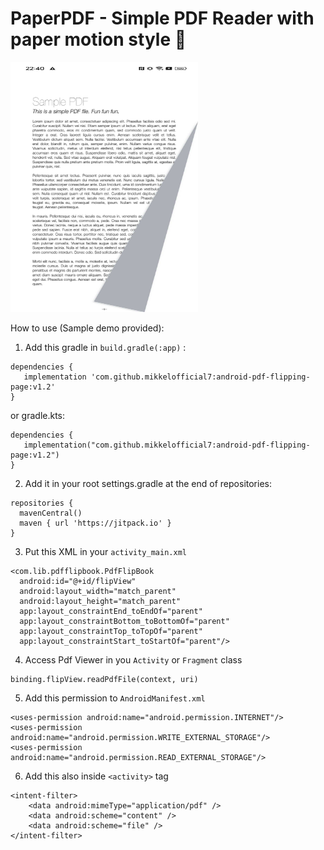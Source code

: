 # PaperPDF - Simple PDF Reader with paper motion style 📁

<img src="https://github.com/mikkelofficial7/android-pdf-flipping-page/blob/main/sample1.jpg" alt="Flipbook Engine" width="300" height="400">

How to use (Sample demo provided):

1. Add this gradle in ```build.gradle(:app)``` :
```
dependencies {
   implementation 'com.github.mikkelofficial7:android-pdf-flipping-page:v1.2'
}
 ```
or gradle.kts:
```
dependencies {
   implementation("com.github.mikkelofficial7:android-pdf-flipping-page:v1.2")
}
 ```

2. Add it in your root settings.gradle at the end of repositories:
```
repositories {
  mavenCentral()
  maven { url 'https://jitpack.io' }
}
```

3. Put this XML in your ```activity_main.xml```
```
<com.lib.pdfflipbook.PdfFlipBook
  android:id="@+id/flipView"
  android:layout_width="match_parent"
  android:layout_height="match_parent"
  app:layout_constraintEnd_toEndOf="parent"
  app:layout_constraintBottom_toBottomOf="parent"
  app:layout_constraintTop_toTopOf="parent"
  app:layout_constraintStart_toStartOf="parent"/>
```

4. Access Pdf Viewer in you ```Activity``` or ```Fragment``` class
```
binding.flipView.readPdfFile(context, uri)
```

5. Add this permission to ```AndroidManifest.xml```

```
<uses-permission android:name="android.permission.INTERNET"/>
<uses-permission android:name="android.permission.WRITE_EXTERNAL_STORAGE"/>
<uses-permission android:name="android.permission.READ_EXTERNAL_STORAGE"/>
```

6. Add this also inside ```<activity>``` tag

```
<intent-filter>
    <data android:mimeType="application/pdf" />
    <data android:scheme="content" />
    <data android:scheme="file" />
</intent-filter>
```
